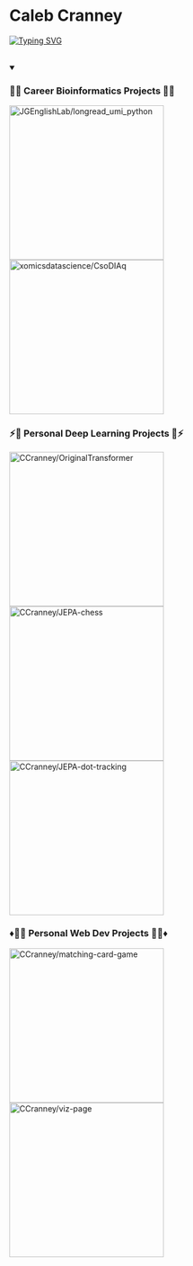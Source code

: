 # Caleb Cranney

<p align="left">
  <a href="https://git.io/typing-svg">
    <img src="https://readme-typing-svg.demolab.com?font=Fira+Code&duration=750&pause=500&color=16FF37&multiline=true&width=435&lines=Hi+there%2C+my+name+is+Caleb;Bioinformatician" alt="Typing SVG" />
  </a>
</p>
<br/>

<details open>
  <summary><h3>🦠🧬 Career Bioinformatics Projects 🧬🦠</h3></summary>

  <!-- Repo info cards - https://github.com/anuraghazra/github-readme-stats -->
  <!-- Small repo cards (fork) - https://github.com/DenverCoder1/github-readme-stats -->
  <p align="left">
    <a href="https://github.com/JGEnglishLab/longread_umi_python" target="_blank"><img width="275" src="https://denvercoder1-github-readme-stats.vercel.app/api/pin/?username=JGEnglishLab&repo=longread_umi_python&theme=transparent&bg_color=1F222E&title_color=00C9B1&text_color=82ACF9&hide_border=false&icon_color=B792EB" alt="JGEnglishLab/longread_umi_python">    
    </a>
    <a href="https://github.com/xomicsdatascience/CsoDIAq" target="_blank"><img width="275" src="https://denvercoder1-github-readme-stats.vercel.app/api/pin/?username=xomicsdatascience&repo=CsoDIAq&theme=transparent&bg_color=1F222E&title_color=00C9B1&text_color=82ACF9&hide_border=false&icon_color=B792EB" alt="xomicsdatascience/CsoDIAq">    
    </a>
  </p>

  <summary><h3>⚡️🧠 Personal Deep Learning Projects 🧠⚡️</h3></summary>
  <p align="left">
    <a href="https://github.com/CCranney/OriginalTransformer" target="_blank"><img width="275" src="https://denvercoder1-github-readme-stats.vercel.app/api/pin/?username=CCranney&repo=OriginalTransformer&theme=transparent&bg_color=1F222E&title_color=00C9B1&text_color=82ACF9&hide_border=false&icon_color=B792EB" alt="CCranney/OriginalTransformer">    
    </a>
    <a href="https://github.com/CCranney/JEPA-chess" target="_blank"><img width="275" src="https://denvercoder1-github-readme-stats.vercel.app/api/pin/?username=CCranney&repo=JEPA-chess&theme=transparent&bg_color=1F222E&title_color=00C9B1&text_color=82ACF9&hide_border=false&icon_color=B792EB" alt="CCranney/JEPA-chess">    
    </a>    
    <a href="https://github.com/CCranney/JEPA-dot-tracking" target="_blank"><img width="275" src="https://denvercoder1-github-readme-stats.vercel.app/api/pin/?username=CCranney&repo=JEPA-dot-tracking&theme=transparent&bg_color=1F222E&title_color=00C9B1&text_color=82ACF9&hide_border=false&icon_color=B792EB" alt="CCranney/JEPA-dot-tracking">    
    </a>
  </p>
  <summary><h3>♦️👨‍💻 Personal Web Dev Projects 👨‍💻♦️</h3></summary>
  <p align="left">
    <a href="https://github.com/CCranney/matching-card-game" target="_blank"><img width="275" src="https://denvercoder1-github-readme-stats.vercel.app/api/pin/?username=CCranney&repo=matching-card-game&theme=transparent&bg_color=1F222E&title_color=00C9B1&text_color=82ACF9&hide_border=false&icon_color=B792EB" alt="CCranney/matching-card-game">    
    </a>
    <a href="https://github.com/CCranney/viz-page" target="_blank"><img width="275" src="https://denvercoder1-github-readme-stats.vercel.app/api/pin/?username=CCranney&repo=viz-page&theme=transparent&bg_color=1F222E&title_color=00C9B1&text_color=82ACF9&hide_border=false&icon_color=B792EB" alt="CCranney/viz-page">    
    </a>    
  </p>

</details>

<!--
**CCranney/CCranney** is a ✨ _special_ ✨ repository because its `README.md` (this file) appears on your GitHub profile.

Here are some ideas to get you started:

- 🔭 I’m currently working on ...
- 🌱 I’m currently learning ...
- 👯 I’m looking to collaborate on ...
- 🤔 I’m looking for help with ...
- 💬 Ask me about ...
- 📫 How to reach me: ...
- 😄 Pronouns: ...
- ⚡ Fun fact: ...
-->
